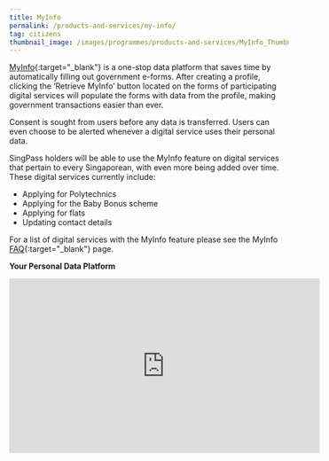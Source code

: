 ```yaml
---
title: MyInfo
permalink: /products-and-services/my-info/
tag: citizens
thumbnail_image: /images/programmes/products-and-services/MyInfo_Thumbnail.jpg
---
```


[MyInfo](https://www.singpass.gov.sg/myinfo/intro){:target="_blank"} is a one-stop data platform that saves time by automatically filling out government e-forms. After creating a profile, clicking the ‘Retrieve MyInfo’ button located on the forms of participating digital services will populate the forms with data from the profile, making government transactions easier than ever. 

Consent is sought from users before any data is transferred. Users can even choose to be alerted whenever a digital service uses their personal data. 

SingPass holders will be able to use the MyInfo feature on digital services that pertain to every Singaporean, with even more being added over time. These digital services currently include: 

* Applying for Polytechnics
* Applying for the Baby Bonus scheme 
* Applying for flats 
* Updating contact details

For a list of digital services with the MyInfo feature please see the MyInfo [FAQ](http://www.ifaq.gov.sg/MyInfo/apps/fcd_faqmain.aspx#FAQ_169237){:target="_blank"} page.

**Your Personal Data Platform**


<div class="bp-youtube">
  <iframe width="560" height="315" src="https://www.youtube.com/embed/0pYtU2kG368" frameborder="0" allow="autoplay; encrypted-media" allowfullscreen></iframe>
</div>
